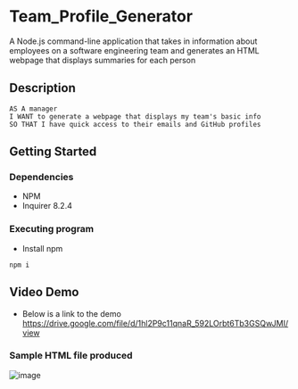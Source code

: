 # Team_Profile_Generator

A Node.js command-line application that takes in information about employees on a software engineering team and generates an HTML webpage that displays summaries for each person

## Description

```
AS A manager
I WANT to generate a webpage that displays my team's basic info
SO THAT I have quick access to their emails and GitHub profiles
```
## Getting Started

### Dependencies

* NPM
* Inquirer 8.2.4

### Executing program

* Install npm
```
npm i
```
## Video Demo

* Below is a link to the demo
https://drive.google.com/file/d/1hl2P9c11qnaR_592LOrbt6Tb3GSQwJMI/view

### Sample HTML file produced
![image](https://user-images.githubusercontent.com/67907083/222566043-cf9d0ceb-8c08-4a54-ae9d-6748c76d7f0b.png)
